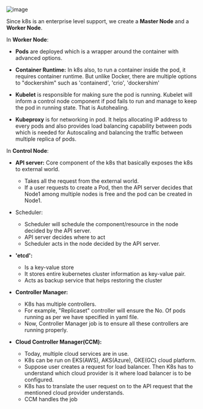 ![image](https://github.com/user-attachments/assets/b21276ac-542f-4729-a4bb-9557875fff5b)

Since k8s is an enterprise level support, we create a **Master Node** and a **Worker Node**. 

 

In **Worker Node**: 

- **Pods** are deployed which is a wrapper around the container with advanced options. 

  

- **Container Runtime:**
  In k8s also, to run a container inside the pod, it requires container runtime. But unlike Docker, there are multiple options to "dockershim" such as 'containerd', 'crio', 'dockershim' 

 

- **Kubelet** is responsible for making sure the pod is running. Kubelet will inform a control node component if pod fails to run and manage to keep the pod in running state. That is Autohealing. 

 

- **Kubeproxy** is for networking in pod. It helps allocating IP address to every pods and also provides load balancing capability between pods which is needed for Autoscaling and balancing the traffic between multiple replica of pods. 

 

In **Control Node**: 

- **API server:** Core component of the k8s that basically exposes the k8s to external world.
  - Takes all the request from the external world.
  - If a user requests to create a Pod, then the API server decides that Node1 among multiple nodes is free and the pod can be created in Node1. 

- Scheduler: 
  - Scheduler will schedule the component/resource in the node decided by the API server. 
  - API server decides where to act 
  - Scheduler acts in the node decided by the API server. 

 - **'etcd':**
   - Is a key-value store
   - It stores entire kubernetes cluster information as key-value pair.
   - Acts as backup service that helps restoring the cluster 

- **Controller Manager:** 
  - K8s has multiple controllers.
  - For example, "Replicaset" controller will ensure the No. Of pods running as per we have specified in yaml file.
  - Now, Controller Manager job is to ensure all these controllers are running properly. 

- **Cloud Controller Manager(CCM):**
  - Today, multiple cloud services are in use.
  - K8s can be run on EKS(AWS), AKS(Azure), GKE(GC) cloud platform.
  - Suppose user creates a request for load balancer. Then K8s has to understand which cloud provider is it where load balancer is to be configured.
  - K8s has to translate the user request on to the API request that the mentioned cloud provider understands.
  - CCM handles the job 
